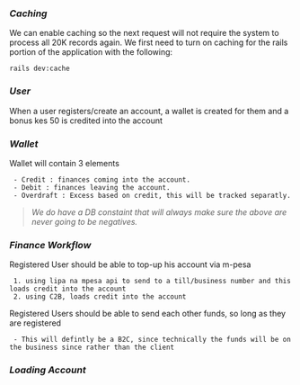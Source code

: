 ### _Caching_
We can enable caching so the next request will not require the system to process all 20K records again.
We first need to turn on caching for the rails portion of the application with the following:
```
rails dev:cache
```

### _User_
When a user registers/create an account, a wallet is created for them and a bonus kes 50 is credited into the account

### _Wallet_
Wallet will contain 3 elements
```
 - Credit : finances coming into the account.
 - Debit : finances leaving the account.
 - Overdraft : Excess based on credit, this will be tracked separatly.
```
> _We do have a DB constaint that will always make sure the above are never going to be negatives._ 

### *Finance Workflow*
Registered User should be able to top-up his account via m-pesa
```
 1. using lipa na mpesa api to send to a till/business number and this loads credit into the account
 2. using C2B, loads credit into the account
```

Registered Users should be able to send each other funds, so long as they are registered
```
 - This will defintly be a B2C, since technically the funds will be on the business since rather than the client
```

### *Loading Account*